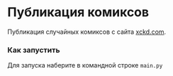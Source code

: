 # Публикация комиксов

Публикация случайных комиксов с сайта [xckd.com](https://xkcd.com/).

### Как запустить

Для запуска наберите в командной строке `main.py`

